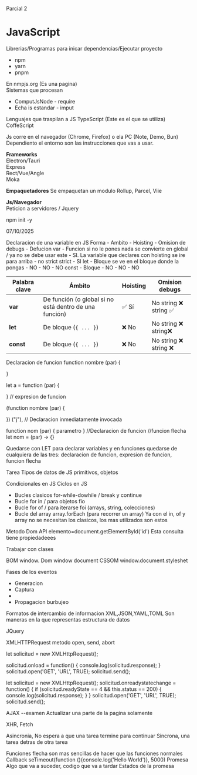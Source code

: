 Parcial 2
# JavaScript

Librerias/Programas para inicar dependencias/Ejecutar proyecto
- npm
- yarn
- pnpm

En nmpjs.org (Es una pagina)  
Sistemas que procesan 
- ComputJsNode - require  
- Echa is estandar - imput


Lenguajes que traspilan a JS
TypeScript  (Este es el que se utiliza)   
CoffeScript

Js corre en el navegador (Chrome, Firefox) o ela PC (Note, Demo, Bun) Dependiento el entorno son las instrucciones que vas a usar.

**Frameworks**  
Electron/Tauri  
Express  
Rect/Vue/Angle  
Moka

**Empaquetadores**
Se empaquetan un modulo Rollup, Parcel, Viie

**Js/Navegador**  
Peticion a servidores / Jquery  


npm init -y

07/10/2025

Declaracion de una variable en JS
Forma - Ambito - Hoisting - Omision de debugs - Defucion 
var   - Funcion si no le pones nada se convierte en global / ya no se debe usar este - SI. La variable que declares con hoisting se ire para arriba - no strict strict - SI
let  -  Bloque se ve en el bloque donde la pongas - NO - NO - NO
const - Bloque - NO - NO -  NO

| Palabra clave | Ámbito                     | Hoisting | Omision debugs |
|----------------|----------------------------|-----------|----------------|
| **var**        | De función (o global si no está dentro de una función) | ✅ Sí | No string ❌ string ✅  |
| **let**        | De bloque (`{ ... }`)      | ❌ No      |  No string ❌ string❌    |
| **const**      | De bloque (`{ ... }`)      | ❌ No      |  No string ❌ string ❌   |

Declaracion de funcion 
function nombre (par) {

}

let a = function (par) {

} // expresion de funcion

(function nombre (par) {

}) ("j"), // Declaracion inmediatamente invocada 

function nom (par) {
   parametro
} //Declaracion de funcion
//funcion flecha let nom = (par) -> {} 

Quedarse con LET para declarar variables
y en funciones quedarse de cualquiera de las tres: declaracion de funcion, expresion de funcion, funcion flecha

Tarea
Tipos de datos de JS primitivos, objetos

Condicionales en JS
Ciclos en JS
- Bucles clasicos for-while-dowhile / break y continue
- Bucle for in / para objetos fio
- Bucle for of / para iterarse foi (arrays, string, colecciones)
- Bucle del array array.forEach (para recorrer un array)
Ya con el in, of y array no se necesitan los clasicos, los mas utilizados son estos

Metodo Dom API
elemento=document.getElementById('id') Esta consulta tiene propiedadeees

Trabajar con clases 

BOM window.
Dom window document
CSSOM window.document.styleshet

Fases de los eventos
- Generacion
- Captura
- 
- Propagacion burbujeo

Formatos de intercambio de informacion XML,JSON,YAML,TOML
Son maneras en la que representas estructura de datos 

JQuery 

XMLHTTPRequest
metodo open, send, abort

let solicitud = new XMLHttpRequest();

solicitud.onload = function() {
        console.log(solicitud.response);
    } 
solicitud.open('GET', 'URL', TRUE);
solicitud.send();


let solicitud = new XMLHttpRequest();
solicitud.onreadystatechange = function() {
    if (solicitud.readyState == 4 && this.status == 200) {
        console.log(solicitud.response);
    }
}
solicitud.open('GET', 'URL', TRUE);
solicitud.send();

AJAX  --examen 
Actualizar una parte de la pagina solamente 

XHR, Fetch

Asincronia, No espera a que una tarea termine para continuar
Sincrona, una tarea detras de otra tarea 


Funciones flecha son mas sencillas de hacer que las funciones normales
Callback
    seTimeout(function (){console.log('Hello World')}, 5000)
Promesa
    Algo que va a suceder, codigo que va a tardar
    Estados de la promesa
    